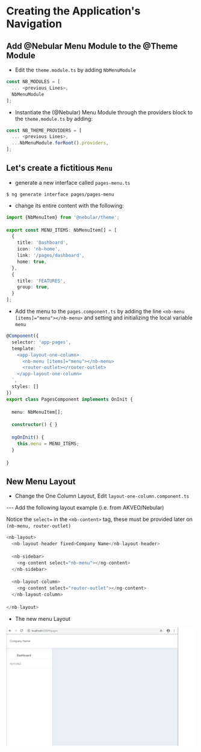 # Creating the Application's Navigation

## Add @Nebular Menu Module to the @Theme Module

* Edit the `theme.module.ts` by adding `NbMenuModule`

```Typescript
const NB_MODULES = [
  ... <previous Lines>,
  NbMenuModule
];
```

* Instantiate the (@Nebular) Menu Module through the providers block to the `theme.module.ts` by adding:

```Typescript
const NB_THEME_PROVIDERS = [
  ... <previous Lines>,
  ...NbMenuModule.forRoot().providers,
];
```

## Let's create a fictitious `Menu`

* generate a new interface called `pages-menu.ts` 

```
$ ng generate interface pages/pages-menu
```

* change its entire content with the following:

```Typescript
import {NbMenuItem} from '@nebular/theme';

export const MENU_ITEMS: NbMenuItem[] = [
  {
    title: 'Dashboard',
    icon: 'nb-home',
    link: '/pages/dashboard',
    home: true,
  },
  {
    title: 'FEATURES',
    group: true,
  }
];

```

* Add the menu to the `pages.component.ts` by adding the line `<nb-menu [items]="menu"></nb-menu>` and setting and initializing the local variable `menu`

```Typescript
@Component({
  selector: 'app-pages',
  template: `
    <app-layout-one-column>
      <nb-menu [items]="menu"></nb-menu>
      <router-outlet></router-outlet>
    </app-layout-one-column>
  `,
  styles: []
})
export class PagesComponent implements OnInit {

  menu: NbMenuItem[];

  constructor() { }

  ngOnInit() {
    this.menu = MENU_ITEMS;
  }

}
```

## New Menu Layout

* Change the One Column Layout, Edit `layout-one-column.component.ts`

--- Add the following layout example (i.e. from AKVEO/Nebular) 

Notice the `select=` in the `<nb-content>` tag, these must be provided later on `(nb-menu, router-outlet)`

```Typescript
<nb-layout>
  <nb-layout-header fixed>Company Name</nb-layout-header>
  
  <nb-sidebar>
    <ng-content select="nb-menu"></ng-content>
  </nb-sidebar>
  
  <nb-layout-column>
    <ng-content select="router-outlet"></ng-content>
  </nb-layout-column>
  
</nb-layout>
```

* The new menu Layout

![image](Menu-LO.png)

